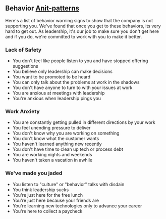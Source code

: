 ## Behavior [Anit-patterns](https://en.wikipedia.org/wiki/Anti-pattern)

Here's a list of behavior warning signs to show that the company is not supporting you.  We've found that once you get to these behaviors, its very hard to get out.  As leadership, it's our job to make sure you don't get here and if you do, we're committed to work with you to make it better.

### Lack of Safety

* You don't feel like people listen to you and have stopped offering suggestions
* You believe only leadership can make decisions
* You want to be promoted to be heard
* You can only talk about the problems at work in the shadows
* You don't have anyone to turn to with your issues at work
* You are anxious at meetings with leadership
* You're anxious when leadership pings you

### Work Anxiety

* You are constantly getting pulled in different directions by your work
* You feel unending pressure to deliver
* You don't know why you are working on something
* You don't know what the customer wants
* You haven't learned anything new recently
* You don't have time to clean up tech or process debt
* You are working nights and weekends
* You haven't taken a vacation in awhile

### We've made you jaded

* You listen to "culture" or "behavior" talks with disdain
* You think leadership sucks
* You're just here for the free lunch
* You're just here because your friends are
* You're learning new technologies only to advance your career
* You're here to collect a paycheck
